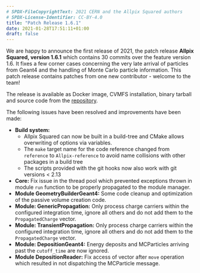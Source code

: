```yaml
---
# SPDX-FileCopyrightText: 2021 CERN and the Allpix Squared authors
# SPDX-License-Identifier: CC-BY-4.0
title: "Patch Release 1.6.1"
date: 2021-01-28T17:51:11+01:00
draft: false
---
```


We are happy to announce the first release of 2021, the patch release **Allpix Squared, version 1.6.1** which contains 30 commits over the feature version 1.6.
It fixes a few corner cases concerning the very late arrival of particles from Geant4 and the handling of Monte Carlo particle information.
This patch release contains patches from one new contributor - welcome to the team!

The release is available as Docker image, CVMFS installation, binary tarball and source code from the [repository](https://gitlab.cern.ch/allpix-squared/allpix-squared/).

The following issues have been resolved and improvements have been made:
<!--more-->

* **Build system:**
    * Allpix Squared can now be built in a build-tree and CMake allows overwriting of options via variables.
    * The `make` target name for the code reference changed from `reference` to `Allpix-reference` to avoid name collisions with other packages in a build tree
    * The scripts provided with the git hooks now also work with git versions < 2.13
* **Core:** Fix issue in the thread pool which prevented exceptions thrown in module `run` function to be properly propagated to the module manager.
* **Module GeometryBuilderGeant4:** Some code cleanup and optimization of the passive volume creation code.
* **Module: GenericPropagation:** Only process charge carriers within the configured integration time, ignore all others and do not add them to the `PropagatedCharge` vector.
* **Module: TransientPropagation:** Only process charge carriers within the configured integration time, ignore all others and do not add them to the `PropagatedCharge` vector.
* **Module: DepositionGeant4:** Energy deposits and MCParticles arriving past the `cutoff_time` are now ignored.
* **Module DepositionReader:** Fix access of vector after `move` operation which resulted in not dispatching the MCParticle message.
